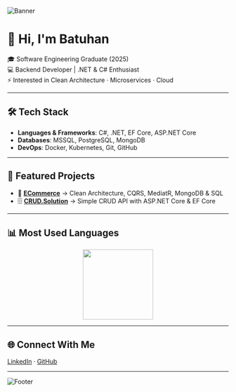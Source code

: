 <!-- Simple Banner -->
![Banner](https://capsule-render.vercel.app/api?type=rect&color=000000&height=80&section=header&text=Kemal%20Batuhan%20Çağlayan&fontColor=ffffff&fontSize=28&fontAlignY=50)

# 👋 Hi, I'm Batuhan  

🎓 Software Engineering Graduate (2025)  
💻 Backend Developer | .NET & C# Enthusiast  
⚡ Interested in Clean Architecture · Microservices · Cloud  

---

## 🛠 Tech Stack  

- **Languages & Frameworks**: C#, .NET, EF Core, ASP.NET Core  
- **Databases**: MSSQL, PostgreSQL, MongoDB  
- **DevOps**: Docker, Kubernetes, Git, GitHub  

---

## 📌 Featured Projects  

- 🛒 [**ECommerce**](https://github.com/batucglyn/ECommerce) → Clean Architecture, CQRS, MediatR, MongoDB & SQL  
- 🗄️ [**CRUD.Solution**](https://github.com/batucglyn/CRUD.Solution) → Simple CRUD API with ASP.NET Core & EF Core  

---

## 📊 Most Used Languages  

<p align="center">
  <img src="https://github-readme-stats.vercel.app/api/top-langs/?username=batucglyn&layout=compact&theme=dark&bg_color=000000&title_color=ffffff&text_color=39FF14" height="160"/>
</p>

---

## 🌐 Connect With Me  

[LinkedIn](https://www.linkedin.com/in/kbatuhancaglayan) · [GitHub](https://github.com/batucglyn)

---

<!-- Minimal Footer -->
![Footer](https://capsule-render.vercel.app/api?type=rect&color=000000&height=50&section=footer&text=Code%20·%20Learn%20·%20Build&fontColor=39FF14&fontSize=16&fontAlignY=50)
